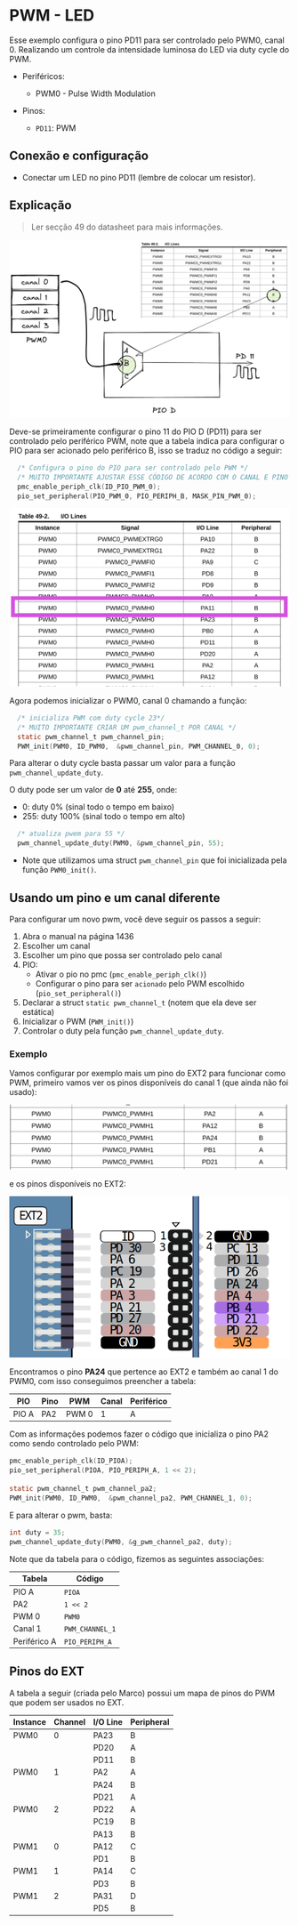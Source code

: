 # PWM - LED 

Esse exemplo configura o pino PD11 para ser controlado pelo PWM0, canal 0. Realizando um controle da intensidade luminosa do LED via duty cycle do PWM.

- Periféricos:
    - PWM0 - Pulse Width Modulation
    
- Pinos:
    - `PD11`: PWM
 
## Conexão e configuração

- Conectar um LED no pino PD11 (lembre de colocar um resistor).

## Explicação

> Ler secção 49 do datasheet para mais informações.

![](doc/pio.png)

Deve-se primeiramente configurar o pino 11 do PIO D (PD11) para ser controlado pelo periférico PWM, note que a tabela indica para configurar o PIO para ser acionado pelo periférico B, isso se traduz no código a seguir:

```c
  /* Configura o pino do PIO para ser controlado pelo PWM */
  /* MUITO IMPORTANTE AJUSTAR ESSE CÓDIGO DE ACORDO COM O CANAL E PINO USADO */
  pmc_enable_periph_clk(ID_PIO_PWM_0);
  pio_set_peripheral(PIO_PWM_0, PIO_PERIPH_B, MASK_PIN_PWM_0);
```

![](doc/pwm.png)

Agora podemos inicializar o PWM0, canal 0 chamando a função:

```c
  /* inicializa PWM com duty cycle 23*/
  /* MUITO IMPORTANTE CRIAR UM pwm_channel_t POR CANAL */
  static pwm_channel_t pwm_channel_pin;
  PWM_init(PWM0, ID_PWM0,  &pwm_channel_pin, PWM_CHANNEL_0, 0);
```

Para alterar o duty cycle basta passar um valor para a função `pwm_channel_update_duty`.

O duty pode ser um valor de **0** até **255**, onde:

- 0: duty 0% (sinal todo o tempo em baixo)
- 255: duty 100% (sinal todo o tempo em alto)

```c
  /* atualiza pwem para 55 */
  pwm_channel_update_duty(PWM0, &pwm_channel_pin, 55);
```

- Note que utilizamos uma struct `pwm_channel_pin` que foi inicializada pela função `PWM0_init()`.

## Usando um pino e um canal diferente

Para configurar um novo pwm, você deve seguir os passos a seguir:

1. Abra o manual na página 1436
1. Escolher um canal
1. Escolher um pino que possa ser controlado pelo canal
1. PIO:
    - Ativar o pio no pmc (`pmc_enable_periph_clk()`)
    - Configurar o pino para ser `acionado` pelo PWM escolhido (`pio_set_peripheral()`)
1. Declarar a struct `static pwm_channel_t` (notem que ela deve ser estática)
1. Inicializar o PWM (`PWM_init()`)
1. Controlar o duty pela função `pwm_channel_update_duty`.

### Exemplo

Vamos configurar por exemplo mais um pino do EXT2 para funcionar como PWM, primeiro vamos ver os pinos disponíveis do canal 1 (que ainda não foi usado):

![](doc/canal1.png)

e os pinos disponíveis no EXT2:

![](doc/ext2.png)

Encontramos o pino **PA24** que pertence ao EXT2 e também ao canal 1 do PWM0, com isso conseguimos preencher a tabela:

| PIO   | Pino | PWM   | Canal | Periférico |
|-------|------|-------|-------|------------|
| PIO A | PA2  | PWM 0 | 1     | A          |

Com as informações podemos fazer o código que inicializa o pino PA2 como sendo controlado pelo PWM:

``` c
pmc_enable_periph_clk(ID_PIOA);
pio_set_peripheral(PIOA, PIO_PERIPH_A, 1 << 2);

static pwm_channel_t pwm_channel_pa2;
PWM_init(PWM0, ID_PWM0,  &pwm_channel_pa2, PWM_CHANNEL_1, 0);
```

E para alterar o pwm, basta:

``` c
int duty = 35;
pwm_channel_update_duty(PWM0, &g_pwm_channel_pa2, duty);
```

Note que da tabela para o código, fizemos as seguintes associações:

| Tabela       | Código          |
|--------------|-----------------|
| PIO A        | `PIOA`          |
| PA2          | `1 << 2`        |
| PWM 0        | `PWM0`          |
| Canal 1      | `PWM_CHANNEL_1` |
| Periférico A | `PIO_PERIPH_A`  |

## Pinos do EXT

A tabela a seguir (criada pelo Marco) possui um mapa de pinos do PWM que podem ser usados no EXT.

| Instance | Channel | I/O Line | Peripheral |
| --- | --- | --- | --- |
| PWM0 | 0 | PA23 | B |
|  |  | PD20 | A |
|  |  | PD11 | B |
| PWM0 | 1 | PA2 | A |
|  |  | PA24 | B |
|  |  | PD21 | A |
| PWM0 | 2 | PD22 | A |
|  |  | PC19 | B |
|  |  | PA13 | B |
| PWM1 | 0 | PA12 | C |
|  |  | PD1 | B |
| PWM1 | 1 | PA14 | C |
|  |  | PD3 | B |
| PWM1 | 2 | PA31 | D |
|  |  | PD5 | B |
